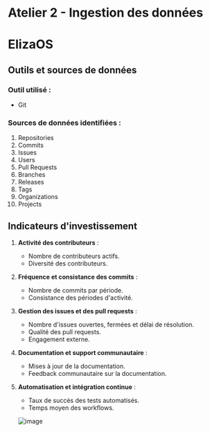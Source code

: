 # Atelier 2 - Ingestion des données

# ElizaOS

   ## Outils et sources de données

   ### Outil utilisé :
   - Git

   ### Sources de données identifiées :
   1. Repositories
   2. Commits
   3. Issues
   4. Users
   5. Pull Requests
   6. Branches
   7. Releases
   8. Tags
   9. Organizations
   10. Projects

   ## Indicateurs d'investissement

   1. **Activité des contributeurs** :
      - Nombre de contributeurs actifs.
      - Diversité des contributeurs.

   2. **Fréquence et consistance des commits** :
      - Nombre de commits par période.
      - Consistance des périodes d'activité.

   3. **Gestion des issues et des pull requests** :
      - Nombre d'issues ouvertes, fermées et délai de résolution.
      - Qualité des pull requests.
      - Engagement externe.

   4. **Documentation et support communautaire** :
      - Mises à jour de la documentation.
      - Feedback communautaire sur la documentation.

   5. **Automatisation et intégration continue** :
      - Taux de succès des tests automatisés.
      - Temps moyen des workflows.
     
      ![image](https://github.com/user-attachments/assets/dcb7d395-7208-4072-bf56-79df0c73e49b)

